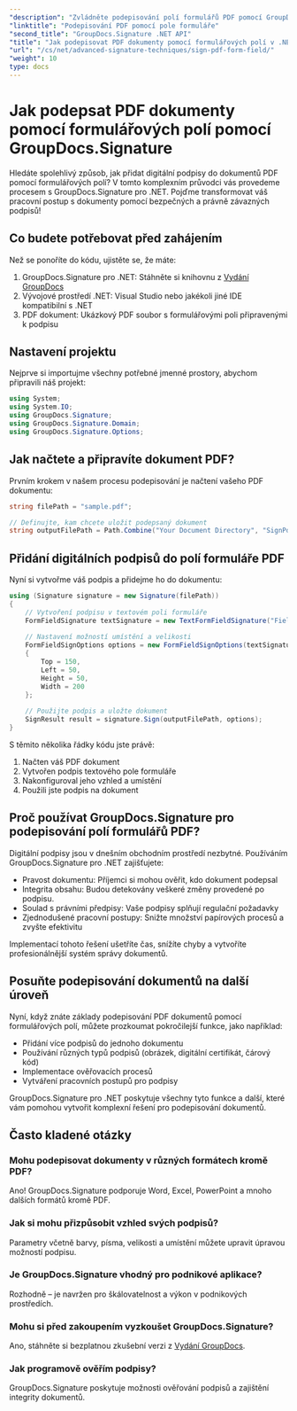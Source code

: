 ```yaml
---
"description": "Zvládněte podepisování polí formulářů PDF pomocí GroupDocs.Signature pro .NET. Vytvořte bezpečné a právně závazné digitální podpisy s tímto podrobným návodem."
"linktitle": "Podepisování PDF pomocí pole formuláře"
"second_title": "GroupDocs.Signature .NET API"
"title": "Jak podepisovat PDF dokumenty pomocí formulářových polí v .NET"
"url": "/cs/net/advanced-signature-techniques/sign-pdf-form-field/"
"weight": 10
type: docs
---
```

# Jak podepsat PDF dokumenty pomocí formulářových polí pomocí GroupDocs.Signature

Hledáte spolehlivý způsob, jak přidat digitální podpisy do dokumentů PDF pomocí formulářových polí? V tomto komplexním průvodci vás provedeme procesem s GroupDocs.Signature pro .NET. Pojďme transformovat váš pracovní postup s dokumenty pomocí bezpečných a právně závazných podpisů!

## Co budete potřebovat před zahájením

Než se ponoříte do kódu, ujistěte se, že máte:

1. GroupDocs.Signature pro .NET: Stáhněte si knihovnu z [Vydání GroupDocs](https://releases.groupdocs.com/signature/net/)
2. Vývojové prostředí .NET: Visual Studio nebo jakékoli jiné IDE kompatibilní s .NET
3. PDF dokument: Ukázkový PDF soubor s formulářovými poli připravenými k podpisu

## Nastavení projektu

Nejprve si importujme všechny potřebné jmenné prostory, abychom připravili náš projekt:

```csharp
using System;
using System.IO;
using GroupDocs.Signature;
using GroupDocs.Signature.Domain;
using GroupDocs.Signature.Options;
```

## Jak načtete a připravíte dokument PDF?

Prvním krokem v našem procesu podepisování je načtení vašeho PDF dokumentu:

```csharp
string filePath = "sample.pdf";

// Definujte, kam chcete uložit podepsaný dokument
string outputFilePath = Path.Combine("Your Document Directory", "SignPdfWithFormField", "SignedWithFormField.pdf");
```

## Přidání digitálních podpisů do polí formuláře PDF

Nyní si vytvořme váš podpis a přidejme ho do dokumentu:

```csharp
using (Signature signature = new Signature(filePath))
{
    // Vytvoření podpisu v textovém poli formuláře
    FormFieldSignature textSignature = new TextFormFieldSignature("FieldText", "Value1");
    
    // Nastavení možností umístění a velikosti
    FormFieldSignOptions options = new FormFieldSignOptions(textSignature)
    {
        Top = 150,
        Left = 50,
        Height = 50,
        Width = 200
    };
    
    // Použijte podpis a uložte dokument
    SignResult result = signature.Sign(outputFilePath, options);
}
```

S těmito několika řádky kódu jste právě:
1. Načten váš PDF dokument
2. Vytvořen podpis textového pole formuláře
3. Nakonfiguroval jeho vzhled a umístění
4. Použili jste podpis na dokument

## Proč používat GroupDocs.Signature pro podepisování polí formulářů PDF?

Digitální podpisy jsou v dnešním obchodním prostředí nezbytné. Používáním GroupDocs.Signature pro .NET zajišťujete:

- Pravost dokumentu: Příjemci si mohou ověřit, kdo dokument podepsal
- Integrita obsahu: Budou detekovány veškeré změny provedené po podpisu.
- Soulad s právními předpisy: Vaše podpisy splňují regulační požadavky
- Zjednodušené pracovní postupy: Snižte množství papírových procesů a zvyšte efektivitu

Implementací tohoto řešení ušetříte čas, snížíte chyby a vytvoříte profesionálnější systém správy dokumentů.

## Posuňte podepisování dokumentů na další úroveň

Nyní, když znáte základy podepisování PDF dokumentů pomocí formulářových polí, můžete prozkoumat pokročilejší funkce, jako například:

- Přidání více podpisů do jednoho dokumentu
- Používání různých typů podpisů (obrázek, digitální certifikát, čárový kód)
- Implementace ověřovacích procesů
- Vytváření pracovních postupů pro podpisy

GroupDocs.Signature pro .NET poskytuje všechny tyto funkce a další, které vám pomohou vytvořit komplexní řešení pro podepisování dokumentů.

## Často kladené otázky

### Mohu podepisovat dokumenty v různých formátech kromě PDF?
Ano! GroupDocs.Signature podporuje Word, Excel, PowerPoint a mnoho dalších formátů kromě PDF.

### Jak si mohu přizpůsobit vzhled svých podpisů?
Parametry včetně barvy, písma, velikosti a umístění můžete upravit úpravou možností podpisu.

### Je GroupDocs.Signature vhodný pro podnikové aplikace?
Rozhodně – je navržen pro škálovatelnost a výkon v podnikových prostředích.

### Mohu si před zakoupením vyzkoušet GroupDocs.Signature?
Ano, stáhněte si bezplatnou zkušební verzi z [Vydání GroupDocs](https://releases.groupdocs.com/).

### Jak programově ověřím podpisy?
GroupDocs.Signature poskytuje možnosti ověřování podpisů a zajištění integrity dokumentů.